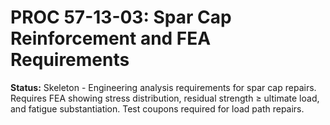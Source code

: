 # PROC 57-13-03: Spar Cap Reinforcement and FEA Requirements
**Status:** Skeleton - Engineering analysis requirements for spar cap repairs.
Requires FEA showing stress distribution, residual strength ≥ ultimate load, and fatigue substantiation.
Test coupons required for load path repairs.
